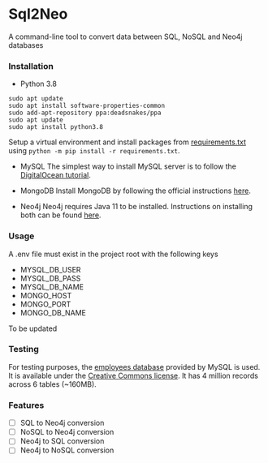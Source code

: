 # Sql2Neo

A command-line tool to convert data between SQL, NoSQL and Neo4j databases

### Installation
- Python 3.8
```shell script
sudo apt update
sudo apt install software-properties-common
sudo add-apt-repository ppa:deadsnakes/ppa
sudo apt update
sudo apt install python3.8
```
Setup a virtual environment and install packages from [requirements.txt](requirements.txt) using 
`python -m pip install -r requirements.txt`.

- MySQL
The simplest way to install MySQL server is to follow the 
[DigitalOcean tutorial](https://www.digitalocean.com/community/tutorials/how-to-install-mysql-on-ubuntu-18-04).

- MongoDB
Install MongoDB by following the official instructions 
[here](https://docs.mongodb.com/manual/tutorial/install-mongodb-on-ubuntu/).

- Neo4j
Neo4j requires Java 11 to be installed. Instructions on installing both can be found 
[here](https://neo4j.com/docs/operations-manual/current/installation/linux/debian/).

### Usage
A .env file must exist in the project root with the following keys
- MYSQL_DB_USER
- MYSQL_DB_PASS
- MYSQL_DB_NAME
- MONGO_HOST
- MONGO_PORT
- MONGO_DB_NAME

To be updated

### Testing
For testing purposes, the [employees database](https://dev.mysql.com/doc/employee/en/) provided by MySQL is used. It is 
available under the [Creative Commons license](https://creativecommons.org/licenses/by-sa/3.0/). It has 4 million 
records across 6 tables (~160MB). 

### Features
- [ ] SQL to Neo4j conversion
- [ ] NoSQL to Neo4j conversion 
- [ ] Neo4j to SQL conversion 
- [ ] Neo4j to NoSQL conversion 